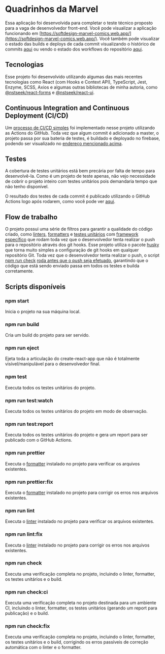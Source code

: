 # Quadrinhos da Marvel

Essa aplicação foi desenvolvida para completar o teste técnico proposto para a vaga de desenvolvedor front-end. Você pode visualizar a aplicação funcionando em [https://softdesign-marvel-comics.web.app/](https://softdesign-marvel-comics.web.app/). Você também pode visualizar o estado das builds e deploys de cada commit visualizando o histórico de commits [aqui](https://github.com/nstseek/marvel-comics/commits/master) ou vendo o estado dos workflows do repositório [aqui](https://github.com/nstseek/marvel-comics/actions).

## Tecnologias

Esse projeto foi desenvolvido utilizando algumas das mais recentes tecnologias como React (com Hooks e Context API), TypeScript, Jest, Enzyme, SCSS, Axios e algumas outras bibliotecas de minha autoria, como [@nstseek/react-forms](https://www.npmjs.com/package/@nstseek/react-forms) e [@nstseek/react-ui](https://www.npmjs.com/package/@nstseek/react-ui).

## Continuous Integration and Continuous Deployment (CI/CD)

Um [processo de CI/CD simples](https://github.com/nstseek/marvel-comics/actions?query=workflow%3A%22Deploy+to+Firebase+Hosting+on+merge%22) foi implementado nesse projeto utilizando as Actions do GitHub. Toda vez que algum commit é adicionado a master, o projeto passa por sua bateria de testes, é buildado e deployado no firebase, podendo ser visualizado no [endereço mencionado acima](https://github.com/nstseek/marvel-comics/actions).

## Testes

A cobertura de testes unitários está bem precária por falta de tempo para desenvolvê-la. Como é um projeto de teste apenas, não vejo necessidade de cobrir o projeto inteiro com testes unitários pois demandaria tempo que não tenho disponível.

O resultado dos testes de cada commit é publicado utilizando o GitHub Actions logo após rodarem, como você pode ver [aqui](https://github.com/nstseek/marvel-comics/runs/1804083211).

## Flow de trabalho

O projeto possui uma série de filtros para garantir a qualidade do código criado, como [linters](https://eslint.org/), [formatters](https://prettier.io/) e [testes unitários](https://jestjs.io/en/) com [framework específico](https://enzymejs.github.io/enzyme/) que rodam toda vez que o desenvolvedor tenta realizar o push para o repositório através dos git hooks. Esse projeto utiliza o pacote [husky](https://www.npmjs.com/package/husky) que torna muito simples a configuração de git hooks em qualquer repositório Git. Toda vez que o desenvolvedor tenta realizar o push, o script [npm run check](https://github.com/nstseek/marvel-comics/blob/5e0b1780bf86f23bad5d54f915c2e5c147a49bde/package.json#L44) [roda antes que o push seja efetuado](https://github.com/nstseek/marvel-comics/blob/5e0b1780bf86f23bad5d54f915c2e5c147a49bde/package.json#L92), garantindo que o código que está sendo enviado passa em todos os testes e builda corretamente.

## Scripts disponíveis

### npm start

Inicia o projeto na sua máquina local.

### npm run build

Cria um build do projeto para ser servido.

### npm run eject

Ejeta toda a articulação do create-react-app que não é totalmente visível/manipulável para o desenvolvedor final.

### npm test

Executa todos os testes unitários do projeto.

### npm run test:watch

Executa todos os testes unitários do projeto em modo de observação.


### npm run test:report

Executa todos os testes unitários do projeto e gera um report para ser publicado com o GitHub Actions.

### npm run prettier

Executa o [formatter](https://prettier.io/) instalado no projeto para verificar os arquivos existentes.

### npm run prettier:fix

Executa o [formatter](https://prettier.io/) instalado no projeto para corrigir os erros nos arquivos existentes.

### npm run lint

Executa o [linter](https://eslint.org/) instalado no projeto para verificar os arquivos existentes.

### npm run lint:fix

Executa o [linter](https://eslint.org/) instalado no projeto para corrigir os  erros nos arquivos existentes.

### npm run check

Executa uma verificação completa no projeto, incluindo o linter, formatter, os testes unitários e o build.

### npm run check:ci

Executa uma verificação completa no projeto destinada para um ambiente CI, incluindo o linter, formatter, os testes unitários (gerando um report para publicação) e o build.

### npm run check:fix

Executa uma verificação completa no projeto, incluindo o linter, formatter, os testes unitários e o build, corrigindo os erros passíveis de correção automática com o linter e o formatter.
